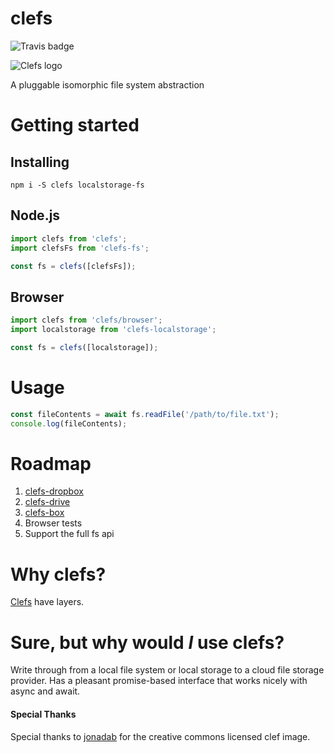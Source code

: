 # clefs

![Travis badge](https://travis-ci.org/doug-wade/clefs.svg?branch=master)

![Clefs logo](http://doug-wade.github.io/clefs/img/logo.svg)

A pluggable isomorphic file system abstraction

# Getting started

## Installing

```shell
npm i -S clefs localstorage-fs
```

## Node.js

```javascript
import clefs from 'clefs';
import clefsFs from 'clefs-fs';

const fs = clefs([clefsFs]);
```

## Browser

```javascript
import clefs from 'clefs/browser';
import localstorage from 'clefs-localstorage';

const fs = clefs([localstorage]);
```


# Usage

```javascript
const fileContents = await fs.readFile('/path/to/file.txt');
console.log(fileContents);
```


# Roadmap

1. [clefs-dropbox](https://www.npmjs.com/package/dropbox)
1. [clefs-drive](https://www.npmjs.com/package/google-drive)
1. [clefs-box](https://www.npmjs.com/package/nodejs-box)
1. Browser tests
1. Support the full fs api


# Why clefs?

[Clefs](https://en.wikipedia.org/wiki/Clef) have layers.


# Sure, but why would _I_ use clefs?

Write through from a local file system or local storage to a cloud file storage
provider.  Has a pleasant promise-based interface that works nicely with async
and await.


#### Special Thanks
Special thanks to [jonadab](https://openclipart.org/detail/36835/bass-clef-01)
for the creative commons licensed clef image.

